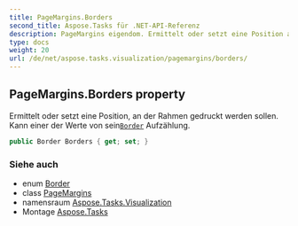 ```yaml
---
title: PageMargins.Borders
second_title: Aspose.Tasks für .NET-API-Referenz
description: PageMargins eigendom. Ermittelt oder setzt eine Position an der Rahmen gedruckt werden sollen. Kann einer der Werte von seinBorder Aufzählung.
type: docs
weight: 20
url: /de/net/aspose.tasks.visualization/pagemargins/borders/
---
```

## PageMargins.Borders property

Ermittelt oder setzt eine Position, an der Rahmen gedruckt werden sollen. Kann einer der Werte von sein[`Border`](../../border/) Aufzählung.

```csharp
public Border Borders { get; set; }
```

### Siehe auch

* enum [Border](../../border/)
* class [PageMargins](../)
* namensraum [Aspose.Tasks.Visualization](../../pagemargins/)
* Montage [Aspose.Tasks](../../../)


